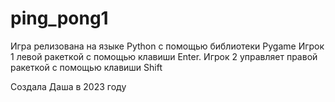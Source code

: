 # ping_pong1

Игра релизована на языке Python с помощью библиотеки Pygame 
Игрок 1  левой ракеткой с помощью клавиши Enter. 
Игрок 2 управляет правой ракеткой с помощью клавиши Shift 

Создала Даша в 2023 году
